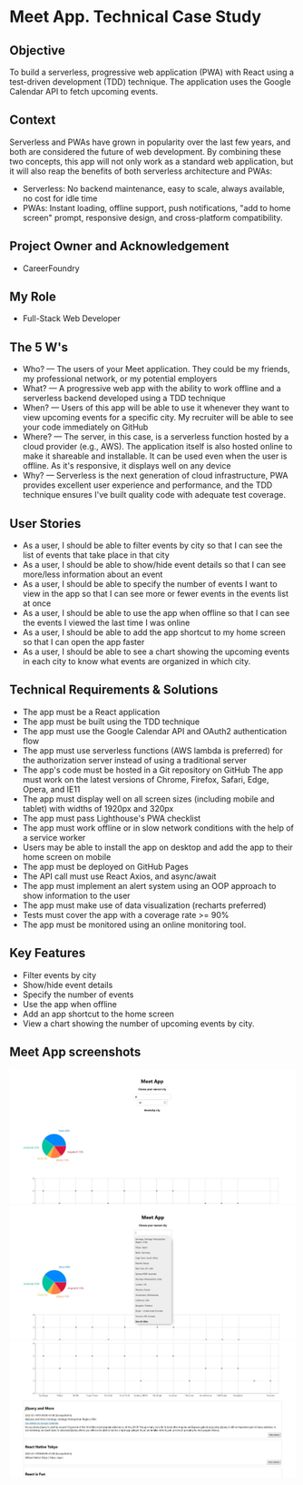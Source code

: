 # Meet App. Technical Case Study

## Objective 
To build a serverless, progressive web application (PWA) with React using a test-driven development (TDD) technique. The application uses the Google Calendar API to fetch upcoming events.

## Context
Serverless and PWAs have grown in popularity over the last few years, and both are considered the future of web development. By combining these two concepts, this app will not only work as a standard web application, but it will also reap the benefits of both serverless architecture and PWAs:
- Serverless: No backend maintenance, easy to scale, always available, no cost for idle time
- PWAs: Instant loading, offline support, push notifications, "add to home screen" prompt, responsive design, and cross-platform compatibility.

## Project Owner and Acknowledgement
- CareerFoundry

## My Role
- Full-Stack Web Developer

## The 5 W's
- Who? — The users of your Meet application. They could be my friends, my professional network, or my potential employers
- What? — A progressive web app with the ability to work offline and a serverless backend developed using a TDD technique
- When? — Users of this app will be able to use it whenever they want to view upcoming events for a specific city. My recruiter will be able to see your code immediately on GitHub
- Where? — The server, in this case, is a serverless function hosted by a cloud provider (e.g., AWS). The application itself is also hosted online to make it shareable and installable. It can
be used even when the user is offline. As it's responsive, it displays well on any device
- Why? — Serverless is the next generation of cloud infrastructure, PWA provides excellent user experience and performance, and the TDD technique ensures I've built quality code with adequate test coverage.

## User Stories 
- As a user, I should be able to filter events by city so that I can see the list of events that take place in that city 
- As a user, I should be able to show/hide event details so that I can see more/less information about an event
- As a user, I should be able to specify the number of events I want to view in the app so that I can see more or fewer events in the events list at once
- As a user, I should be able to use the app when offline so that I can see the events I viewed the last time I was online
- As a user, I should be able to add the app shortcut to my home screen so that I can open the app faster
- As a user, I should be able to see a chart showing the upcoming events in each city to know what events are organized in which city.

## Technical Requirements & Solutions
- The app must be a React application
- The app must be built using the TDD technique
- The app must use the Google Calendar API and OAuth2 authentication flow
- The app must use serverless functions (AWS lambda is preferred) for the authorization server instead of using a traditional server
- The app's code must be hosted in a Git repository on GitHub 
The app must work on the latest versions of Chrome, Firefox, Safari, Edge, Opera, and IE11 
- The app must display well on all screen sizes (including mobile and tablet) with widths of 1920px and 320px
- The app must pass Lighthouse's PWA checklist 
- The app must work offline or in slow network conditions with the help of a service worker 
- Users may be able to install the app on desktop and add the app to their home screen on mobile
- The app must be deployed on GitHub Pages
- The API call must use React Axios, and async/await
- The app must implement an alert system using an OOP approach to show information to the user
- The app must make use of data visualization (recharts preferred)
- Tests must cover the app with a coverage rate >= 90%
- The app must be monitored using an online monitoring tool.

## Key Features
- Filter events by city 
- Show/hide event details 
- Specify the number of events 
- Use the app when offline 
- Add an app shortcut to the home screen 
- View a chart showing the number of upcoming events by city.

## Meet App screenshots

![Livescreen](src/img/Meet_App_livescreen_0.JPG)
![Livescreen](src/img/Meet_App_livescreen_1.JPG)
![Livescreen](src/img/Meet_App_livescreen_2.JPG)